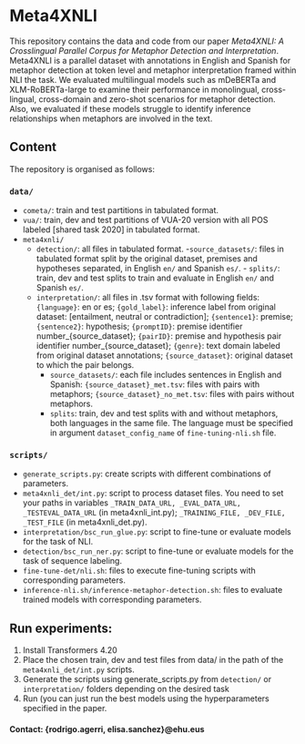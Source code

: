 # Meta4XNLI

This repository contains the data and code from our paper _Meta4XNLI: A Crosslingual Parallel Corpus for Metaphor Detection and Interpretation_. Meta4XNLI is a parallel dataset with annotations in English and Spanish for metaphor detection at token level and metaphor interpretation framed within NLI the task. We evaluated multilingual models such as mDeBERTa and XLM-RoBERTa-large to examine their performance in monolingual, cross-lingual, cross-domain and zero-shot scenarios for metaphor detection. Also, we evaluated if these models struggle to identify inference relationships when metaphors are involved in the text.


## Content
The repository is organised as follows:

### `data/`

- `cometa/`: train and test partitions in tabulated format.
- `vua/`: train, dev and test partitions of VUA-20 version with all POS labeled [shared task 2020] in tabulated format.
- `meta4xnli/`
	- `detection/`: all files in tabulated format.
		  -`source_datasets/`: files in tabulated format split by the original dataset, premises and hypotheses separated, in English `en/` and Spanish `es/`.
		  - `splits/`: train, dev and test splits to train and evaluate in English `en/` and Spanish `es/`.	
	- `interpretation/`: all files in .tsv format with following fields: `{language}`: en or es; `{gold_label}`: inference label from original dataset: [entailment, neutral or contradiction]; `{sentence1}`: premise; `{sentence2}`: hypothesis; `{promptID}`: premise identifier number_{source_dataset}; `{pairID}`: premise and hypothesis          pair identifier number_{source_dataset}; `{genre}`: text domain labeled from original dataset annotations; `{source_dataset}`: original dataset to which the pair belongs.
	    - `source_datasets/`: each file includes sentences in English and Spanish: `{source_dataset}_met.tsv`: files with pairs with metaphors; `{source_dataset}_no_met.tsv`: files with pairs without metaphors.
	    - `splits`: train, dev and test splits with and without metaphors, both languages in the same file. The language must be specified in argument `dataset_config_name` of `fine-tuning-nli.sh` file.



### `scripts/`
- `generate_scripts.py`: create scripts with different combinations of parameters.
- `meta4xnli_det/int.py`: script to process dataset files. You need to set your paths in variables `_TRAIN_DATA_URL, _EVAL_DATA_URL, _TESTEVAL_DATA_URL` (in meta4xnli_int.py); `_TRAINING_FILE, _DEV_FILE, _TEST_FILE` (in meta4xnli_det.py).   
- `interpretation/bsc_run_glue.py`: script to fine-tune or evaluate models for the task of NLI.
- `detection/bsc_run_ner.py`: script to fine-tune or evaluate models for the task of sequence labeling.
- `fine-tune-det/nli.sh`: files to execute fine-tuning scripts with corresponding parameters.
- `inference-nli.sh/inference-metaphor-detection.sh`: files to evaluate trained models with corresponding parameters.




## Run experiments:
1. Install Transformers 4.20
2. Place the chosen train, dev and test files from data/ in the path of the `meta4xnli_det/int.py` scripts.
3. Generate the scripts using generate_scripts.py from `detection/` or `interpretation/` folders depending on the desired task
4. Run (you can just run the best models using the hyperparameters specified in
the paper.

#### Contact: {rodrigo.agerri, elisa.sanchez}@ehu.eus

